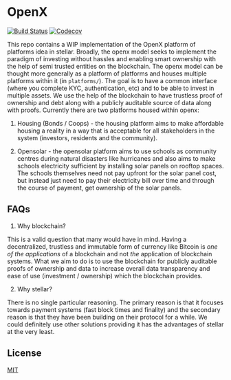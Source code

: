 # OpenX

[![Build Status](https://travis-ci.org/YaleOpenLab/openx.svg?branch=master)](https://travis-ci.org/YaleOpenLab/openx)
[![Codecov](https://codecov.io/gh/YaleOpenLab/openx/branch/master/graph/badge.svg)](https://codecov.io/gh/YaleOpenLab/openx)

This repo contains a WIP implementation of the OpenX platform of platforms idea in stellar. Broadly, the openx model seeks to implement the paradigm of investing without hassles and enabling smart ownership with the help of semi trusted entities on the blockchain. The openx model can be thought more generally as a platform of platforms and houses multiple platforms within it (in `platforms/`).  The goal is to have a common interface (where you complete KYC, authentication, etc) and to be able to invest in multiple assets. We use the help of the blockchain to have trustless proof of ownership and debt along with a publicly auditable source of data along with proofs. Currently there are two platforms housed within openx:

1. Housing (Bonds / Coops) - the housing platform aims to make affordable housing a reality in a way that is acceptable for all stakeholders in the system (investors, residents and the community).

2. Opensolar - the opensolar platform aims to use schools as community centres during natural disasters like hurricanes and also aims to make schools electricity sufficient by installing solar panels on rooftop spaces. The schools themselves need not pay upfront for the solar panel cost, but instead just need to pay their electricity bill over time and through the course of payment, get ownership of the solar panels.

## FAQs

1. Why blockchain?

This is a valid question that many would have in mind. Having a decentralized, trustless and immutable form of currency like Bitcoin is *one of the applications* of a blockchain and not *the* application of blockchain systems. What we aim to do is to use the blockchain for publicly auditable proofs of ownership and data to increase overall data transparency and ease of use (investment / ownership) which the blockchain provides.

2. Why stellar?

There is no single particular reasoning. The primary reason is that it focuses towards payment systems (fast block times and finality) and the secondary reason is that they have been building on their protocol for a while. We could definitely use other solutions providing it has the advantages of stellar at the very least.

## License

[MIT](https://github.com/YaleOpenLab/openx/blob/master/LICENSE)
